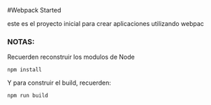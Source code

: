 #Webpack Started

este es el proyecto inicial para crear aplicaciones utilizando webpac

### NOTAS:
Recuerden reconstruir los modulos de Node 
```
npm install
```

Y para construir el build, recuerden:
``` 
npm run build
```
